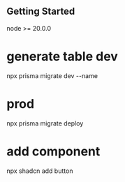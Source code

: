 ## Getting Started

node >= 20.0.0

# generate table dev
npx prisma migrate dev --name

# prod
npx prisma migrate deploy

# add component

npx shadcn add button